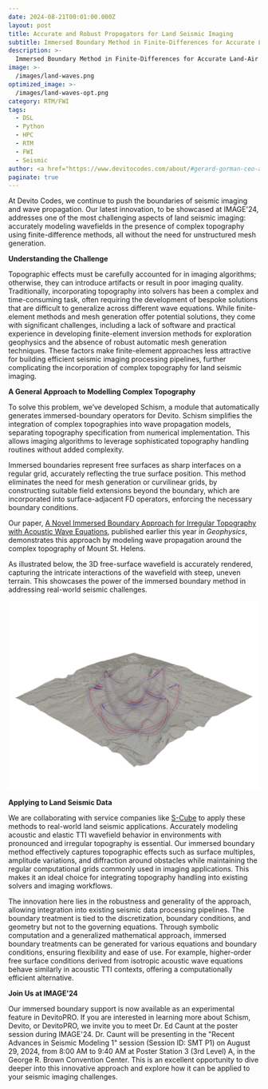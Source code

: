 ```yaml
---
date: 2024-08-21T00:01:00.000Z
layout: post
title: Accurate and Robust Propogators for Land Seismic Imaging
subtitle: Immersed Boundary Method in Finite-Differences for Accurate Land-Air Boundary Conditions
description: >-
  Immersed Boundary Method in Finite-Differences for Accurate Land-Air Boundary Conditions 
image: >-
  /images/land-waves.png
optimized_image: >-
  /images/land-waves-opt.png
category: RTM/FWI
tags:
  - DSL
  - Python
  - HPC
  - RTM
  - FWI
  - Seismic
author: <a href="https://www.devitocodes.com/about/#gerard-gorman-ceo-and-co-founder">Gerard Gorman (CEO)</a>, and <a href="https://www.devitocodes.com/about/#edward-ed-caunt-research-scientist">Ed Caunt (Research Scientist)</a>
paginate: true
---
```


At Devito Codes, we continue to push the boundaries of seismic imaging and wave
propagation. Our latest innovation, to be showcased at IMAGE'24, addresses one
of the most challenging aspects of land seismic imaging: accurately modeling
wavefields in the presence of complex topography using finite-difference
methods, all without the need for unstructured mesh generation.

**Understanding the Challenge**

Topographic effects must be carefully accounted for in imaging algorithms;
otherwise, they can introduce artifacts or result in poor imaging quality.
Traditionally, incorporating topography into solvers has been a complex and
time-consuming task, often requiring the development of bespoke solutions that
are difficult to generalize across different wave equations. While
finite-element methods and mesh generation offer potential solutions, they come
with significant challenges, including a lack of software and practical
experience in developing finite-element inversion methods for exploration
geophysics and the absence of robust automatic mesh generation techniques. These
factors make finite-element approaches less attractive for building efficient
seismic imaging processing pipelines, further complicating the incorporation of
complex topography for land seismic imaging.

**A General Approach to Modelling Complex Topography**

To solve this problem, we’ve developed Schism, a module that automatically
generates immersed-boundary operators for Devito. Schism simplifies the
integration of complex topographies into wave propagation models, separating
topography specification from numerical implementation. This allows imaging
algorithms to leverage sophisticated topography handling routines without added
complexity.

Immersed boundaries represent free surfaces as sharp interfaces on a regular
grid, accurately reflecting the true surface position. This method eliminates
the need for mesh generation or curvilinear grids, by constructing suitable
field extensions beyond the boundary, which are incorporated into
surface-adjacent FD operators, enforcing the necessary boundary conditions.

Our paper, [A Novel Immersed Boundary Approach for Irregular Topography with
Acoustic Wave Equations](https://doi.org/10.1190/geo2023-0515.1), published
earlier this year in *Geophysics*, demonstrates this approach by modeling wave
propagation around the complex topography of Mount St. Helens.

As illustrated below, the 3D free-surface wavefield is accurately rendered,
capturing the intricate interactions of the wavefield with steep, uneven
terrain. This showcases the power of the immersed boundary method in addressing
real-world seismic challenges.

![Wave propagation around the complex topography of Mount St. Helens](/images/StHelens.png)

**Applying to Land Seismic Data**

We are collaborating with service companies like
[S-Cube](https://www.s-cube.com/xwi-plus-devito) to apply these methods to
real-world land seismic applications. Accurately modeling acoustic and elastic
TTI wavefield behavior in environments with pronounced and irregular topography
is essential. Our immersed boundary method effectively captures topographic
effects such as surface multiples, amplitude variations, and diffraction around
obstacles while maintaining the regular computational grids commonly used in
imaging applications. This makes it an ideal choice for integrating topography
handling into existing solvers and imaging workflows.

The innovation here lies in the robustness and generality of the approach,
allowing integration into existing seismic data processing pipelines. The
boundary treatment is tied to the discretization, boundary conditions, and
geometry but not to the governing equations. Through symbolic computation and a
generalized mathematical approach, immersed boundary treatments can be generated
for various equations and boundary conditions, ensuring flexibility and ease of
use. For example, higher-order free surface conditions derived from isotropic
acoustic wave equations behave similarly in acoustic TTI contexts, offering a
computationally efficient alternative.

**Join Us at IMAGE'24**

Our immersed boundary support is now available as an experimental feature in
DevitoPRO. If you are interested in learning more about Schism, Devito, or
DevitoPRO, we invite you to meet Dr. Ed Caunt at the poster session during
IMAGE'24. Dr. Caunt will be presenting in the "Recent Advances in Seismic
Modeling 1" session (Session ID: SMT P1) on August 29, 2024, from 8:00 AM to
9:40 AM at Poster Station 3 (3rd Level) A, in the George R. Brown Convention
Center. This is an excellent opportunity to dive deeper into this innovative
approach and explore how it can be applied to your seismic imaging challenges.

